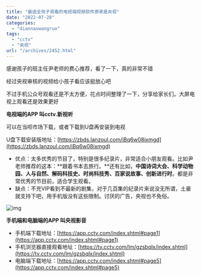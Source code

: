 ```yaml
---
title: "最适全孩子观看的电视端视频软件原来是央视"
date: "2022-07-28"
categories: 
  - "diannaowangruo"
tags: 
  - "cctv"
  - "央视"
url: "/archives/2452.html"
---
```


感谢孩子的班主任尹老师的费心推荐，看了一下，真的非常不错

经过央视审核的视频给小孩子看应该挺放心吧

不过手机公众号观看还是不太方便，花点时间整理了一下，分享给家长们。大屏电视上观看还是效果更好

**电视端的APP 叫cctv.新视听**

可以在当呗市场下载，或者下载到U盘再安装到电视

U盘下载安装版地址：[https://zbds.lanzoul.com/iBq6w08ixmgd](https://zbds.lanzoul.com/iBq6w08ixmgd)

- 优点：太多优秀的节目了，特别是很多纪录片，非常适合小朋友观看。比如尹老师推荐的这本：**跟着书本去旅行。**还有比如，**中国诗词大会、科学动物园、人与自然、解码科技史、时尚科技秀、百家说故事、创新进行时**。都是非常优秀的节目前，适合学生观看。
- 缺点：不充VIP看到不最新的剧集，对于几百集的纪录片来说没无所谓，土豪就支持下吧，用手机版没有这些限制。讨厌的广告，央视也不免俗。

![img](https://img.zhoujie218.top/piggo/202207281022250.jpeg)

**手机端和电脑端的APP 叫央视影音**

- 手机端下载地址：[https://app.cctv.com/index.shtml#page1](https://app.cctv.com/index.shtml#page1)
- 手机浏览器直接观看地址：[https://tv.cctv.com/lm/gzsbqlx/index.shtml](https://tv.cctv.com/lm/gzsbqlx/index.shtml)
- 电脑端下载地址：[https://app.cctv.com/index.shtml#page5](https://app.cctv.com/index.shtml#page5)

